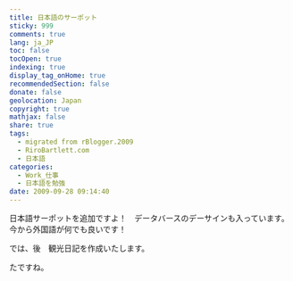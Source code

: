 ```yaml
---
title: 日本語のサーポット
sticky: 999
comments: true
lang: ja_JP
toc: false
tocOpen: true
indexing: true
display_tag_onHome: true
recommendedSection: false
donate: false
geolocation: Japan
copyright: true
mathjax: false
share: true
tags:
  - migrated from rBlogger.2009
  - RiroBartlett.com
  - 日本語
categories:
  - Work_仕事
  - 日本語を勉強
date: 2009-09-28 09:14:40
---
```


日本語サーポットを追加ですよ！　データバースのデーサインも入っています。
今から外国語が何でも良いです！



では、後　観光日記を作成いたします。


たですね。
